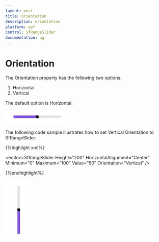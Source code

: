```yaml
---
layout: post
title: Orientation
description: orientation  
platform: wpf
control: SfRangeSlider 
documentation: ug
---
```


# Orientation  

The Orientation property has the following two options.  

1. Horizontal  
2. Vertical 

The default option is Horizontal.  

![](Orientation_images/Orientation_img1.jpeg)

The following code sample illustrates how to set Vertical Orientation to SfRangeSlider.  


{%highlight xml%}

<editors:SfRangeSlider Height="200" HorizontalAlignment="Center" Minimum="0" Maximum="100" Value="50" Orientation="Vertical"  />

{%endhighlight%}

![](Orientation_images/Orientation_img2.jpeg)



